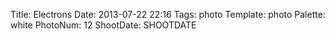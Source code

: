 Title: Electrons
Date: 2013-07-22 22:16
Tags: photo
Template: photo
Palette: white
PhotoNum: 12
ShootDate: SHOOTDATE
